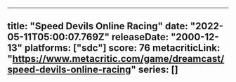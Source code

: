
---
title: "Speed Devils Online Racing"
date: "2022-05-11T05:00:07.769Z"
releaseDate: "2000-12-13"
platforms: ["sdc"]
score: 76
metacriticLink: "https://www.metacritic.com/game/dreamcast/speed-devils-online-racing"
series: []
---
